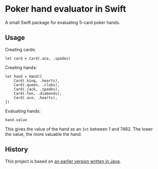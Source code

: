 # Poker hand evaluator in Swift

A small Swift package for evaluating 5-card poker hands.

## Usage

Creating cards:

    let card = Card(.ace, .spades)

Creating hands:

    let hand = Hand([
        Card(.king, .hearts),
        Card(.queen, .clubs),
        Card(.jack, .spades),
        Card(.ten, .diamonds),
        Card(.ace, .hearts),
    ])

Evaluating hands:

    hand.value

This gives the value of the hand as an `Int` between 1 and 7462.
The lower the value, the more valuable the hand.

## History

This project is based on [an earlier version written in Java](https://github.com/jmp/poker-hand-evaluator).
